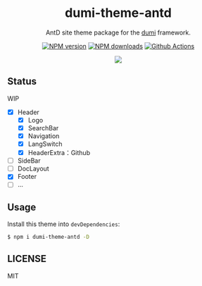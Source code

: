 <h1 align="center">dumi-theme-antd</h1>

<div align="center">

AntD site theme package for the [dumi](https://d.umijs.org) framework.

[![NPM version](https://img.shields.io/npm/v/dumi-theme-antd.svg?style=flat)](https://npmjs.org/package/dumi-theme-antd)
[![NPM downloads](http://img.shields.io/npm/dm/dumi-theme-antd.svg?style=flat)](https://npmjs.org/package/dumi-theme-antd)
[![Github Actions](https://github.com/KuangPF/dumi-theme-antd/workflows/Deploy/badge.svg)](https://github.com/KuangPF/dumi-theme-antd/actions)

</div>

<p align="center">
  <a href="https://kuangpf.com/dumi-theme-antd">
    <img  src="https://user-images.githubusercontent.com/20694238/209551256-b5925b75-26e7-4dc4-a4a0-7fd6d59efbda.png">
  </a>
</p>

## Status

WIP

- [x] Header
  - [x] Logo
  - [x] SearchBar
  - [x] Navigation
  - [x] LangSwitch
  - [x] HeaderExtra：Github
- [ ] SideBar
- [ ] DocLayout
- [x] Footer
- [ ] ...

## Usage

Install this theme into `devDependencies`:

```bash
$ npm i dumi-theme-antd -D
```

## LICENSE

MIT
